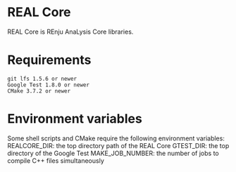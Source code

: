 # REAL Core
REAL Core is REnju AnaLysis Core libraries.

# Requirements
	git lfs 1.5.6 or newer
	Google Test 1.8.0 or newer
	CMake 3.7.2 or newer

# Environment variables
Some shell scripts and CMake require the following environment variables:
	REALCORE_DIR:  the top directory path of the REAL Core
	GTEST_DIR: the top directory of the Google Test
	MAKE_JOB_NUMBER: the number of jobs to compile C++ files simultaneously

